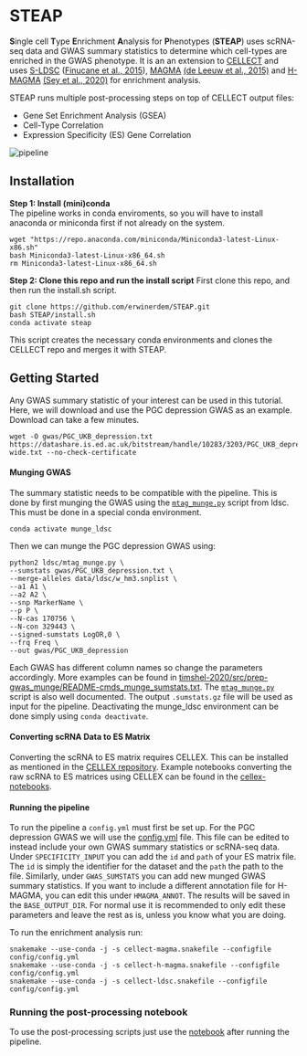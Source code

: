 # STEAP 
**S**ingle cell **T**ype **E**nrichment **A**nalysis for **P**henotypes (**STEAP**) uses scRNA-seq data and GWAS summary statistics to determine which cell-types are enriched in the GWAS phenotype. It is an an extension to [CELLECT](https://github.com/perslab/CELLECT) and uses [S-LDSC](https://github.com/bulik/ldsc) ([Finucane et al., 2015](https://www.nature.com/articles/ng.3404)), [MAGMA](https://ctg.cncr.nl/software/magma) [(de Leeuw et al., 2015)](https://doi.org/10.1371/journal.pcbi.1004219) and [H-MAGMA](https://github.com/thewonlab/H-MAGMA) [(Sey et al., 2020)](https://doi.org/10.1038/s41593-020-0603-0) for enrichment analysis.


STEAP runs multiple post-processing steps on top of CELLECT output files:
  - Gene Set Enrichment Analysis (GSEA)
  - Cell-Type Correlation
  - Expression Specificity (ES) Gene Correlation

![pipeline](https://github.com/erwinerdem/STEAP/blob/master/pipeline.png)


## Installation
**Step 1: Install (mini)conda**  
The pipeline works in conda enviroments, so you will have to install anaconda or miniconda first if not already on the system.
```
wget "https://repo.anaconda.com/miniconda/Miniconda3-latest-Linux-x86.sh"
bash Miniconda3-latest-Linux-x86_64.sh
rm Miniconda3-latest-Linux-x86_64.sh
```

**Step 2: Clone this repo and run the install script** 
First clone this repo, and then run the install.sh script.
```
git clone https://github.com/erwinerdem/STEAP.git
bash STEAP/install.sh
conda activate steap
```
This script creates the necessary conda environments and clones the CELLECT repo and merges it with STEAP.

## Getting Started
Any GWAS summary statistic of your interest can be used in this tutorial.
Here, we will download and use the PGC depression GWAS as an example. Download can take a few minutes.
```
wget -O gwas/PGC_UKB_depression.txt https://datashare.is.ed.ac.uk/bitstream/handle/10283/3203/PGC_UKB_depression_genome-wide.txt --no-check-certificate
```

#### Munging GWAS
The summary statistic needs to be compatible with the pipeline. This is done by first munging the GWAS using the [`mtag_munge.py`](https://github.com/pascaltimshel/ldsc/blob/d869cfd1e9fe1abc03b65c00b8a672bd530d0617/mtag_munge.py) script from ldsc. This must be done in a special conda environment.
```
conda activate munge_ldsc
```
Then we can munge the PGC depression GWAS using:
```
python2 ldsc/mtag_munge.py \
--sumstats gwas/PGC_UKB_depression.txt \
--merge-alleles data/ldsc/w_hm3.snplist \
--a1 A1 \
--a2 A2 \
--snp MarkerName \
--p P \
--N-cas 170756 \
--N-con 329443 \
--signed-sumstats LogOR,0 \
--frq Freq \
--out gwas/PGC_UKB_depression
```
Each GWAS has different column names so change the parameters accordingly. More examples can be found in [timshel-2020/src/prep-gwas_munge/README-cmds_munge_sumstats.txt](https://github.com/perslab/timshel-2020/blob/master/src/prep-gwas_munge/README-cmds_munge_sumstats.txt). The [`mtag_munge.py`](https://github.com/pascaltimshel/ldsc/blob/d869cfd1e9fe1abc03b65c00b8a672bd530d0617/mtag_munge.py) script is also well documented.
The output `.sumstats.gz` file will be used as input for the pipeline.
Deactivating the munge_ldsc environment can be done simply using 
`conda deactivate`.

#### Converting scRNA Data to ES Matrix
Converting the scRNA to ES matrix requires CELLEX. This can be installed as mentioned in the [CELLEX repository](https://github.com/perslab/CELLEX#setup). Example notebooks converting the raw scRNA to ES matrices using CELLEX can be found in the [cellex-notebooks](https://github.com/erwinerdem/cellex-notebooks).

#### Running the pipeline
To run the pipeline a `config.yml` must first be set up. For the PGC depression GWAS we will use the [config.yml](https://github.com/erwinerdem/STEAP/tree/master/config/config.yml) file. This file can be edited to instead include your own GWAS summary statistics or scRNA-seq data.
Under `SPECIFICITY_INPUT` you can add the `id` and `path` of your ES matrix file. The `id` is simply the identifier for the dataset and the `path` the path to the file. 
Similarly, under `GWAS_SUMSTATS` you can add new munged GWAS summary statistics.
If you want to include a different annotation file for H-MAGMA, you can edit this under `HMAGMA_ANNOT`. The results will be saved in the `BASE_OUTPUT_DIR`.
For normal use it is recommended to only edit these parameters and leave the rest as is, unless you know what you are doing.

To run the enrichment analysis run:
```
snakemake --use-conda -j -s cellect-magma.snakefile --configfile config/config.yml
snakemake --use-conda -j -s cellect-h-magma.snakefile --configfile config/config.yml
snakemake --use-conda -j -s cellect-ldsc.snakefile --configfile config/config.yml
```

### Running the post-processing notebook
To use the post-processing scripts just use the [notebook](https://github.com/erwinerdem/STEAP/blob/master/notebooks/depression_example.ipynb) after running the pipeline.
